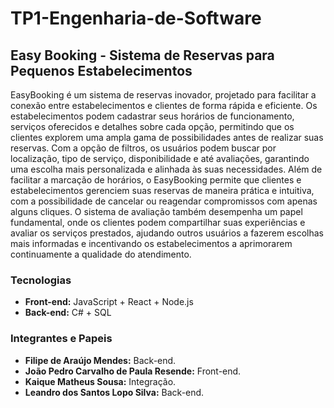 # TP1-Engenharia-de-Software

## Easy Booking - Sistema de Reservas para Pequenos Estabelecimentos
EasyBooking é um sistema de reservas inovador, projetado para facilitar a conexão entre estabelecimentos e clientes de forma rápida e eficiente. Os estabelecimentos podem cadastrar seus horários de funcionamento, serviços oferecidos e detalhes sobre cada opção, permitindo que os clientes explorem uma ampla gama de possibilidades antes de realizar suas reservas. 
Com a opção de filtros, os usuários podem buscar por localização, tipo de serviço, disponibilidade e até avaliações, garantindo uma escolha mais personalizada e alinhada às suas necessidades. Além de facilitar a marcação de horários, o EasyBooking permite que clientes e estabelecimentos gerenciem suas reservas de maneira prática e intuitiva, com a possibilidade de cancelar ou reagendar compromissos com apenas alguns cliques. 
O sistema de avaliação também desempenha um papel fundamental, onde os clientes podem compartilhar suas experiências e avaliar os serviços prestados, ajudando outros usuários a fazerem escolhas mais informadas e incentivando os estabelecimentos a aprimorarem continuamente a qualidade do atendimento.

### Tecnologias
- **Front-end:** JavaScript + React + Node.js
- **Back-end:** C# + SQL

### Integrantes e Papeis
- **Filipe de Araújo Mendes:** Back-end.
- **João Pedro Carvalho de Paula Resende:** Front-end.
- **Kaique Matheus Sousa:** Integração.
- **Leandro dos Santos Lopo Silva:** Back-end.

